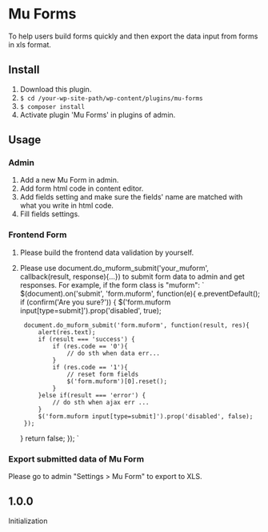 # Mu Forms
To help users build forms quickly and then export the data input from forms in xls format.

## Install
1. Download this plugin.
2. `$ cd /your-wp-site-path/wp-content/plugins/mu-forms`
3. `$ composer install`
4. Activate plugin 'Mu Forms' in plugins of admin.

## Usage

### Admin

1. Add a new Mu Form in admin.
2. Add form html code in content editor.
3. Add fields setting and make sure the fields' name are matched with what you write in html code.
4. Fill fields settings.

### Frontend Form
1. Please build the frontend data validation by yourself.
2. Please use document.do_muform_submit('your_muform', callback(result, response){...}) to submit form data to admin and get responses. For example, if the form class is "muform":
`
$(document).on('submit', 'form.muform', function(e){
	e.preventDefault();
	if (confirm('Are you sure?')) {
		$('form.muform input[type=submit]').prop('disabled', true);
		
		document.do_muform_submit('form.muform', function(result, res){
			alert(res.text);
			if (result === 'success') {						
				if (res.code == '0'){
					// do sth when data err...
				}
				if (res.code == '1'){
					// reset form fields
					$('form.muform')[0].reset();
				}
			}else if(result === 'error') {
				// do sth when ajax err ...
			}
			$('form.muform input[type=submit]').prop('disabled', false);
		});
	}
	return false;
});
`

### Export submitted data of Mu Form
Please go to admin "Settings > Mu Form" to export to XLS.

## 1.0.0
Initialization

